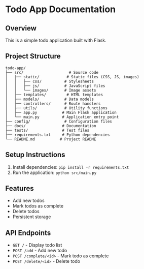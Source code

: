 # Todo App Documentation

## Overview
This is a simple todo application built with Flask.

## Project Structure
```
todo-app/
├── src/                    # Source code
│   ├── static/            # Static files (CSS, JS, images)
│   │   ├── css/          # Stylesheets
│   │   ├── js/           # JavaScript files
│   │   └── images/       # Image assets
│   ├── templates/         # HTML templates
│   ├── models/           # Data models
│   ├── controllers/      # Route handlers
│   ├── utils/            # Utility functions
│   ├── app.py           # Main Flask application
│   └── main.py          # Application entry point
├── config/               # Configuration files
├── docs/                # Documentation
├── tests/               # Test files
├── requirements.txt     # Python dependencies
└── README.md           # Project README
```

## Setup Instructions
1. Install dependencies: `pip install -r requirements.txt`
2. Run the application: `python src/main.py`

## Features
- Add new todos
- Mark todos as complete
- Delete todos
- Persistent storage

## API Endpoints
- `GET /` - Display todo list
- `POST /add` - Add new todo
- `POST /complete/<id>` - Mark todo as complete
- `POST /delete/<id>` - Delete todo 